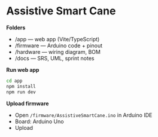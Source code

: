 ﻿# Assistive Smart Cane

**Folders**
- /app — web app (Vite/TypeScript)
- /firmware — Arduino code + pinout
- /hardware — wiring diagram, BOM
- /docs — SRS, UML, sprint notes

**Run web app**
```bash
cd app
npm install
npm run dev
```
**Upload firmware**
- Open `/firmware/AssistiveSmartCane.ino` in Arduino IDE
- Board: Arduino Uno
- Upload
